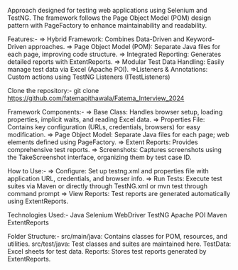 Approach designed for testing web applications using Selenium and TestNG. The framework follows the Page Object Model 
(POM) design pattern with PageFactory to enhance maintainability and readability.

Features:-
=> Hybrid Framework: Combines Data-Driven and Keyword-Driven approaches.
=> Page Object Model (POM): Separate Java files for each page, improving code structure.
=> Integrated Reporting: Generates detailed reports with ExtentReports.
=> Modular Test Data Handling: Easily manage test data via Excel (Apache POI).
=>Listeners & Annotations: Custom actions using TestNG Listeners (ITestListeners)

Clone the repository:-
git clone https://github.com/fatemapithawala/Fatema_Interview_2024

Framework Components:-
=> Base Class: Handles browser setup, loading properties, implicit waits, and reading Excel data.
=> Properties File: Contains key configuration (URLs, credentials, browsers) for easy modification.
=> Page Object Model: Separate Java files for each page; web elements defined using PageFactory.
=> Extent Reports: Provides comprehensive test reports.
=> Screenshots: Captures screenshots using the TakeScreenshot interface, organizing them by test case ID.

How to Use:-
=> Configure: Set up testng.xml and properties file with application URL, credentials, and browser info.
=> Run Tests: Execute test suites via Maven or directly through TestNG.xml or mvn test through command prompt
=> View Reports: Test reports are generated automatically using ExtentReports.


Technologies Used:-
Java
Selenium WebDriver
TestNG
Apache POI
Maven
ExtentReports

Folder Structure:-
src/main/java: Contains classes for POM, resources, and utilities.
src/test/java: Test classes and suites are maintained here.
TestData: Excel sheets for test data.
Reports: Stores test reports generated by ExtentReports.

